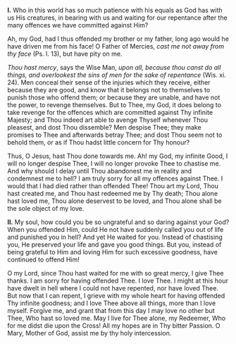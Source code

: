 
**I\.** Who in this world has so much patience with his equals as God has with us His creatures, in bearing with us and waiting for our repentance after the many offences we have committed against Him?

Ah, my God, had I thus offended my brother or my father, long ago would he have driven me from his face! O Father of Mercies, *cast me not away from thy face* (Ps. l. 13), but have pity on me.

*Thou hast mercy*, says the Wise Man, *upon all, because thou canst do all things, and overlookest the sins of men for the sake of repentance* (Wis. xi. 24). Men conceal their sense of the injuries which they receive, either because they are good, and know that it belongs not to themselves to punish those who offend them; or because they are unable, and have not the power, to revenge themselves. But to Thee, my God, it does belong to take revenge for the offences which are committed against Thy infinite Majesty; and Thou indeed art able to avenge Thyself whenever Thou pleasest, and dost Thou dissemble? Men despise Thee; they make promises to Thee and afterwards betray Thee; and dost Thou seem not to behold them, or as if Thou hadst little concern for Thy honour?

Thus, O Jesus, hast Thou done towards me. Ah! my God, my infinite Good, I will no longer despise Thee, I will no longer provoke Thee to chastise me. And why should I delay until Thou abandonest me in reality and condemnest me to hell? I am truly sorry for all my offences against Thee. I would that I had died rather than offended Thee! Thou art my Lord, Thou hast created me, and Thou hast redeemed me by Thy death; Thou alone hast loved me, Thou alone deservest to be loved, and Thou alone shall be the sole object of my love.

**II\.** My soul, how could you be so ungrateful and so daring against your God? When you offended Him, could He not have suddenly called you out of life and punished you in hell? And yet He waited for you. Instead of chastising you, He preserved your life and gave you good things. But you, instead of being grateful to Him and loving Him for such excessive goodness, have continued to offend Him!

O my Lord, since Thou hast waited for me with so great mercy, I give Thee thanks. I am sorry for having offended Thee. I love Thee. I might at this hour have dwelt in hell where I could not have repented, nor have loved Thee. But now that I can repent, I grieve with my whole heart for having offended Thy infinite goodness; and I love Thee above all things, more than I love myself. Forgive me, and grant that from this day I may love no other but Thee, Who hast so loved me. May I live for Thee alone, my Redeemer, Who for me didst die upon the Cross! All my hopes are in Thy bitter Passion. O Mary, Mother of God, assist me by thy holy intercession.

